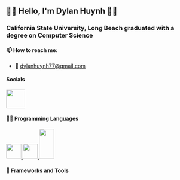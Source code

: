 ## 🧑‍🎓 Hello, I'm Dylan Huynh 🧑‍🎓
### California State University, Long Beach graduated with a degree on Computer Science

#### 📫 How to reach me:
- 📧 dylanhuynh77@gmail.com

#### Socials
<a href="https://www.linkedin.com/in/dylan-huynh-13133b256/">
<img src="https://upload.wikimedia.org/wikipedia/commons/e/e6/729101_linkedin_icon.png" width=50 height=50>
</a>



#### 👨‍💻 Programming Languages


  
  <a href="https://www.w3schools.com/js/">
  <img src="https://upload.wikimedia.org/wikipedia/commons/6/6a/JavaScript-logo.png" width= 40 height= 40>
  </a>

  <a href="https://www.python.org/">
  <img src="https://upload.wikimedia.org/wikipedia/commons/c/c3/Python-logo-notext.svg" width= 40 height= 40>
  </a>

  <a href="https://www.java.com/en/">
  <img src="https://upload.wikimedia.org/wikipedia/de/e/e1/Java-Logo.svg" width= 40 height=80>
  </a>


#### 🔧 Frameworks and Tools
  
<!--
**dolan77/dolan77** is a ✨ _special_ ✨ repository because its `README.md` (this file) appears on your GitHub profile.

Here are some ideas to get you started:

- 🔭 I’m currently working on ...
- 🌱 I’m currently learning ...
- 👯 I’m looking to collaborate on ...
- 🤔 I’m looking for help with ...
- 💬 Ask me about ...
- 📫 How to reach me: ...
- 😄 Pronouns: ...
- ⚡ Fun fact: ...

<picture>
  <img src="https://upload.wikimedia.org/wikipedia/commons/0/01/LinkedIn_Logo.svg" width= 150 height= 40>
</picture>

-->
